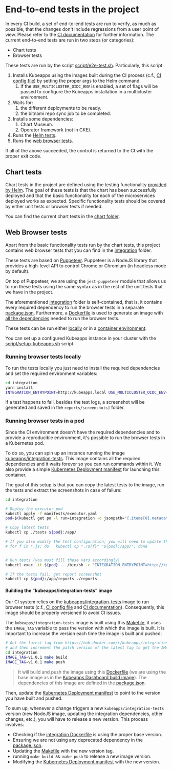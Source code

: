 # End-to-end tests in the project

In every CI build, a set of end-to-end tests are run to verify, as much as possible, that the changes don't include regressions from a user point of view. Please refer to the [CI documentation](./ci.md) for further information.
The current end-to-end tests are run in two steps (or categories):

- Chart tests
- Browser tests

These tests are run by the script [script/e2e-test.sh](../../script/e2e-test.sh). Particularly, this script:

1. Installs Kubeapps using the images built during the CI process (c.f., [CI config file](../../.circleci/config.yml)) by setting the proper args to the Helm command.
   1. If the `USE_MULTICLUSTER_OIDC_ENV` is enabled, a set of flags will be passed to configure the Kubeapps installation in a multicluster environment.
2. Waits for:
   1. the different deployments to be ready.
   2. the bitnami repo sync job to be completed.
3. Installs some dependencies:
   1. Chart Museum.
   2. Operator framework (not in GKE).
4. Runs the [Helm tests](#chart-tests).
5. Runs the [web browser tests](#web-browser-tests).

If all of the above succeeded, the control is returned to the CI with the proper exit code.

## Chart tests

Chart tests in the project are defined using the testing functionality [provided by Helm](https://helm.sh/docs/developing_charts/#chart-tests). The goal of these tests is that the chart has been successfully deployed and that the basic functionality for each of the microservices deployed works as expected. Specific functionality tests should be covered by either unit tests or browser tests if needed.

You can find the current chart tests in the [chart folder](../../chart/kubeapps/templates/tests).

## Web Browser tests

Apart from the basic functionality tests run by the chart tests, this project contains web browser tests that you can find in the [integration](../../integration) folder.

These tests are based on [Puppeteer](https://github.com/GoogleChrome/puppeteer). Puppeteer is a NodeJS library that provides a high-level API to control Chrome or Chromium (in headless mode by default).

On top of Puppeteer, we are using the `jest-puppeteer` module that allows us to run these tests using the same syntax as in the rest of the unit tests that we have in the project.

The aforementioned [integration](../../integration) folder is self-contained, that is, it contains every required dependency to run the browser tests in a separate [package.json](../../integration/package.json). Furthermore, a [Dockerfile](../../integration/Dockerfile) is used to generate an image with [all the dependencies](https://github.com/puppeteer/puppeteer/blob/main/docs/troubleshooting.md#chrome-headless-doesnt-launch-on-unix) needed to run the browser tests.

These tests can be run either [locally](#running-browser-tests-locally) or in a [container environment](#running-browser-tests-in-a-pod).

You can set up a configured Kubeapps instance in your cluster with the [script/setup-kubeapps.sh](../../script/setup-kubeapps.sh) script.

### Running browser tests locally

To run the tests locally you just need to install the required dependencies and set the required environment variables:

```bash
cd integration
yarn install
INTEGRATION_ENTRYPOINT=http://kubeapps.local USE_MULTICLUSTER_OIDC_ENV=false ADMIN_TOKEN=foo1 VIEW_TOKEN=foo2 EDIT_TOKEN=foo3 yarn start

```

If a test happens to fail, besides the test logs, a screenshot will be generated and saved in the `reports/screenshots]` folder.

### Running browser tests in a pod

Since the CI environment doesn't have the required dependencies and to provide a reproducible environment, it's possible to run the browser tests in a Kubernetes pod.

To do so, you can spin up an instance running the image [kubeapps/integration-tests](https://hub.docker.com/r/kubeapps/integration-tests).
This image contains all the required dependencies and it waits forever so you can run commands within it.
We also provide a simple [Kubernetes Deployment manifest](../../integration/manifests/executor.yaml) for launching this container.

The goal of this setup is that you can copy the latest tests to the image, run the tests and extract the screenshots in case of failure:

```bash
cd integration

# Deploy the executor pod
kubectl apply -f manifests/executor.yaml
pod=$(kubectl get po -l run=integration -o jsonpath="{.items[0].metadata.name}")

# Copy latest tests
kubectl cp ./tests ${pod}:/app/

# If you also modify the test configuration, you will need to update the files
# for f in *.js; do   kubectl cp "./${f}" "${pod}:/app/"; done


# Run tests (you must fill these vars accordingly)
kubectl exec -it ${pod} -- /bin/sh -c "INTEGRATION_ENTRYPOINT=http://kubeapps.kubeapps USE_MULTICLUSTER_OIDC_ENV=${USE_MULTICLUSTER_OIDC_ENV} ADMIN_TOKEN=${admin_token} VIEW_TOKEN=${view_token} EDIT_TOKEN=${edit_token} yarn start"

# If the tests fail, get report screenshot
kubectl cp ${pod}:/app/reports ./reports
```

#### Building the "kubeapps/integration-tests" image

Our CI system relies on the [kubeapps/integration-tests](https://hub.docker.com/r/kubeapps/integration-tests) image to run browser tests (c.f., [CI config file](../../.circleci/config.yml) and [CI documentation](./ci.md)). Consequently, this image should be properly versioned to avoid CI issues.

The `kubeapps/integration-tests` image is built using this [Makefile](../../integration/Makefile), it uses the `IMAGE_TAG` variable to pass the version with which the image is built. It is important to increase the version each time the image is built and pushed:

```bash
# Get the latest tag from https://hub.docker.com/r/kubeapps/integration-tests/tags?page=1&ordering=last_updated
# and then increment the patch version of the latest tag to get the IMAGE_TAG that you'll use below.
cd integration
IMAGE_TAG=v1.0.1 make build
IMAGE_TAG=v1.0.1 make push
```

> It will build and push the image using this [Dockerfile](../../integration/Dockerfile) (we are using the base image as in the [Kubeapps Dashboard build image](../../dashboard/Dockerfile)).
> The dependencies of this image are defined in the [package.json](../../integration/package.json).

Then, update the [Kubernetes Deployment manifest](../../integration/manifests/executor.yaml) to point to the version you have built and pushed.

To sum up, whenever a change triggers a new `kubeapps/integration-tests` version (new NodeJS image, updating the integration dependencies, other changes, etc.), you will have to release a new version. This process involves:

- Checking if the [integration Dockerfile](../../integration/Dockerfile) is using the proper base version.
- Ensuring we are not using any deprecated dependency in the [package.json](../../integration/package.json).
- Updating the [Makefile](../../integration/Makefile) with the new version tag.
- running `make build && make push` to release a new image version.
- Modifying the [Kubernetes Deployment manifest](../../integration/manifests/executor.yaml) with the new version.
